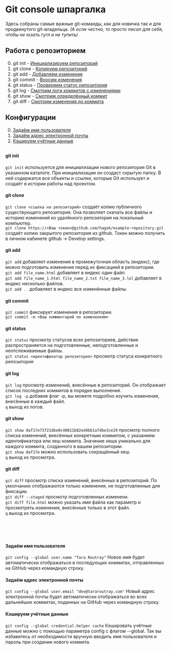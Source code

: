 # Git console шпаргалка

Здесь собраны самые важные git-команды, как для новичка так и для продвинутого git-владельца. 
_(А если честно, то просто писал для себя, чтобы не юзать гугл и не тупить)_



## Работа с репозиторием
0. git init - [Инициализируем репозиторий](#git-init)
1. git clone - [Копируем репозиторий](#git-clone)
2. git add - [Добавляем изменения](#git-add)
3. git commit - [Вносим изменения](#git-commit)
4. git status - [Проверяем статус репозитория](#git-status)
5. git log - [Смотрим логи коммитов с изменениями](#git-log)
6. git show - [Смотрим определённый коммит](#git-show)
7. git diff - [Смотрим изменения до коммита](#git-diff)







##


## Конфигурации
0. [Задаём имя пользователя](#задаём-имя-пользователя)
1. [Задаём адрес электронной почты](#задаём-адрес-электронной-почты)
2. [Кэшируем учётные данные](#кэшируем-учётные-данные)
##

 







#### git init
`git init` используется для инициализации нового репозитория Git в указанном каталоге. При инициализации он создаст скрытую папку. В ней содержатся все объекты и ссылки, которые Git использует и создаёт в истории работы над проектом.
<br />


#### git clone
`git clone <ссылка на репозиторий>` создаёт копию публичного существующего репозитория. Она позволяет скачать все файлы и историю изменений из удалённого репозитория на локальный компьютер.
<br />
`git clone https://<Ваш токен>@github.com/hagok/example-repository.git` создаёт копию закрытого репозитория из github. Токен можно получить в личном кабинете github -> Develop settings.
<br />


#### git add
`git add` добавляет изменения в промежуточная область (индекс), где можно подготовить изменения перед их фиксацией в репозитории.
<br />
`git add file_name.html` добавляет в индекс один файл.
<br />
`git add file_name_1.html file_name_2.txt file_name_3.lol` добавляет в индекс несколько файлов.
<br />
`git add . ` добавляет в индекс все изменённые файлы.
<br />


#### git commit
`git commit` фиксирует изменения в репозитории.
<br />
`git commit -m <Ваш комментарий по изменениям>`
<br />


#### git status
`git status` просмотр статусов всех репозиториев, действие распространяется на подготовленные, неподготовленные и неотслеживаемые файлы.
<br />
`git status <идентификатор репозитория>` просмотр статуса конкретного репозитория 
<br />


#### git log
`git log` просмотр изменений, внесённые в репозиторий. Он отображает список последних коммитов в порядке выполнения.
<br />
`git log -p` добавив флаг -p, вы можете подробно изучить изменения, внесённые в каждый файл.
<br />
`q` выход из логов.
<br />


#### git show
`git show 0af17e73721dbe0c40011b82ed4bb1a7dbe3ce29` просмотр полного списка изменений, внесённых конкретным коммитом, с указанием идентификатора или хеш коммита. Значение хеша уникально для каждого коммита, созданного в вашем репозитории.
<br />
`git show 0af17e` можно использовать сокращённый хеш.
<br />
`q` выход из просмотра.
<br />


#### git diff
`git diff` просмотр списка изменений, внесённых в репозиторий. По умолчанию отображаются только изменения, не подготовленные для фиксации.
<br />
`git diff --staged` просмотр подготовленных изменени.
<br />
`git diff file.html` можно указать имя файла как параметр и просмотреть изменения, внесённые только в этот файл.
<br />
`q` выход из просмотра.
<br />






 

















<br /><br /><br />

#### Задаём имя пользователя
`git config --global user.name "Tara Routray"` Новое имя будет автоматически отображаться в последующих коммитах, отправленных на GitHub через командную строку.
<br />

#### Задаём адрес электронной почты
`git config --global user.email "dev@tararoutray.com"` Новый адрес электронной почты будет автоматически отображаться во всех дальнейших коммитах, поданных на GitHub через командную строку.
<br />

#### Кэшируем учётные данные
`git config --global credential.helper cache` Кэшировать учётные данные можно с помощью параметра config с флагом --global. Так вы избавитесь от необходимости вручную вводить имя пользователя и пароль при создании нового коммита.
<br />



